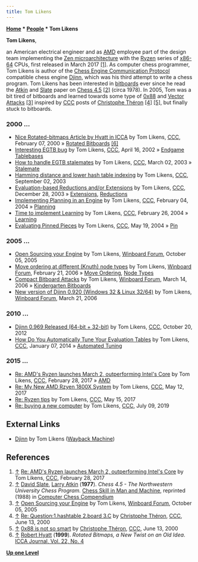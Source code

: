 ```yaml
---
title: Tom Likens
---
```

**[Home](Home "Home") \* [People](People "People") \* Tom Likens**


**Tom Likens**,  

an American electrical engineer and as [AMD](AMD "AMD") employee part of the design team implementing the [Zen microarchitecture](https://en.wikipedia.org/wiki/Zen_(microarchitecture)) with the [Ryzen](https://en.wikipedia.org/wiki/Ryzen) series of [x86-64](X86-64 "X86-64") CPUs, first released in March 2017 <a id="cite-note-1" href="#cite-ref-1">[1]</a>. 
As computer chess programmer, Tom Likens is author of the [Chess Engine Communication Protocol](Chess_Engine_Communication_Protocol "Chess Engine Communication Protocol") compatible chess engine [Djinn](Djinn "Djinn"), which was his third attempt to write a chess program. 
Tom Likens has been interested in [bitboards](Bitboards "Bitboards") ever since he read the [Atkin](Larry_Atkin "Larry Atkin") and [Slate](David_Slate "David Slate") paper on [Chess 4.5](Chess_(Program)#Chess_4.0_-_4.9 "Chess (Program)") <a id="cite-note-2" href="#cite-ref-2">[2]</a> (circa 1978). 
In 2005, Tom was a bit tired of bitboards and learned towards some type of [0x88](0x88 "0x88") and [Vector Attacks](Vector_Attacks "Vector Attacks") <a id="cite-note-3" href="#cite-ref-3">[3]</a> inspired by [CCC](CCC "CCC") posts of [Christophe Théron](Christophe_Th%C3%A9ron "Christophe Théron") <a id="cite-note-4" href="#cite-ref-4">[4]</a> <a id="cite-note-5" href="#cite-ref-5">[5]</a>, but finally stuck to bitboards.



### 2000 ...


* [Nice Rotated-bitmaps Article by Hyatt in ICCA](https://www.stmintz.com/ccc/index.php?id=95468) by Tom Likens, [CCC](CCC "CCC"), February 07, 2000 » [Rotated Bitboards](Rotated_Bitboards "Rotated Bitboards") <a id="cite-note-6" href="#cite-ref-6">[6]</a>
* [Interesting EGTB bug](https://www.stmintz.com/ccc/index.php?id=224008) by Tom Likens, [CCC](CCC "CCC"), April 16, 2002 » [Endgame Tablebases](Endgame_Tablebases "Endgame Tablebases")
* [How to handle EGTB stalemates](https://www.stmintz.com/ccc/index.php?id=287563) by Tom Likens, [CCC](CCC "CCC"), March 02, 2003 » [Stalemate](Stalemate "Stalemate")
* [Hamming distance and lower hash table indexing](https://www.stmintz.com/ccc/index.php?id=313807) by Tom Likens, [CCC](CCC "CCC"), September 02, 2003
* [Evaluation-based Reductions and/or Extensions](https://www.stmintz.com/ccc/index.php?id=338851) by Tom Likens, [CCC](CCC "CCC"), December 28, 2003 » [Extensions](Extensions "Extensions"), [Reductions](Reductions "Reductions")
* [Implementing Planning in an Engine](https://www.stmintz.com/ccc/index.php?id=347144) by Tom Likens, [CCC](CCC "CCC"), February 04, 2004 » [Planning](Planning "Planning")
* [Time to implement Learning](https://www.stmintz.com/ccc/index.php?id=351488) by Tom Likens, [CCC](CCC "CCC"), February 26, 2004 » [Learning](Learning "Learning")
* [Evaluating Pinned Pieces](https://www.stmintz.com/ccc/index.php?id=366095) by Tom Likens, [CCC](CCC "CCC"), May 19, 2004 » [Pin](Pin "Pin")


### 2005 ...


* [Open Sourcing your Engine](http://www.open-aurec.com/wbforum/viewtopic.php?t=3624) by Tom Likens, [Winboard Forum](Computer_Chess_Forums "Computer Chess Forums"), October 05, 2005
* [Move ordering at different (Knuth) node types](http://www.open-aurec.com/wbforum/viewtopic.php?t=4384) by Tom Likens, [Winboard Forum](Computer_Chess_Forums "Computer Chess Forums"), February 21, 2006 » [Move Ordering](Move_Ordering "Move Ordering"), [Node Types](Node_Types "Node Types")
* [Compact Bitboard Attacks](http://www.open-aurec.com/wbforum/viewtopic.php?t=4523) by Tom Likens, [Winboard Forum](Computer_Chess_Forums "Computer Chess Forums"), March 14, 2006 » [Kindergarten Bitboards](Kindergarten_Bitboards "Kindergarten Bitboards")
* [New version of Djinn 0.920 (Windows 32 & Linux 32/64)](http://www.open-aurec.com/wbforum/viewtopic.php?t=4566) by Tom Likens, [Winboard Forum](Computer_Chess_Forums "Computer Chess Forums"), March 21, 2006


### 2010 ...


* [Djinn 0.969 Released (64-bit + 32-bit)](http://www.talkchess.com/forum/viewtopic.php?t=45662) by Tom Likens, [CCC](CCC "CCC"), October 20, 2012
* [How Do You Automatically Tune Your Evaluation Tables](http://www.talkchess.com/forum/viewtopic.php?t=50823) by Tom Likens, [CCC](CCC "CCC"), January 07, 2014 » [Automated Tuning](Automated_Tuning "Automated Tuning")


### 2015 ...


* [Re: AMD's Ryzen launches March 2, outperforming Intel's Core](http://www.talkchess.com/forum/viewtopic.php?t=63246&start=20) by Tom Likens, [CCC](CCC "CCC"), February 28, 2017 » [AMD](AMD "AMD")
* [Re: My New AMD Rzyen 1800X System](http://www.talkchess.com/forum3/viewtopic.php?f=2&t=63951&start=20) by Tom Likens, [CCC](CCC "CCC"), May 12, 2017
* [Re: Ryzen tips](http://www.talkchess.com/forum3/viewtopic.php?f=2&t=63564&start=84) by Tom Likens, [CCC](CCC "CCC"), May 15, 2017
* [Re: buying a new computer](http://www.talkchess.com/forum3/viewtopic.php?f=2&t=71208&start=36) by Tom Likens, [CCC](CCC "CCC"), July 09, 2019


## External Links


* [Djinn](https://web.archive.org/web/20180112023028/http://webpages.charter.net/tlikens/index.html) by Tom Likens ([Wayback Machine](https://en.wikipedia.org/wiki/Wayback_Machine))


## References


1. <a id="cite-ref-1" href="#cite-note-1">↑</a> [Re: AMD's Ryzen launches March 2, outperforming Intel's Core](http://www.talkchess.com/forum/viewtopic.php?t=63246&start=20) by Tom Likens, [CCC](CCC "CCC"), February 28, 2017
2. <a id="cite-ref-2" href="#cite-note-2">↑</a> [David Slate](David_Slate "David Slate"), [Larry Atkin](Larry_Atkin "Larry Atkin") (**1977**). *Chess 4.5 - The Northwestern University Chess Program.* [Chess Skill in Man and Machine](Chess_Skill_in_Man_and_Machine "Chess Skill in Man and Machine"), reprinted (1988) in [Computer Chess Compendium](Computer_Chess_Compendium "Computer Chess Compendium")
3. <a id="cite-ref-3" href="#cite-note-3">↑</a> [Open Sourcing your Engine](http://www.open-aurec.com/wbforum/viewtopic.php?t=3624) by Tom Likens, [Winboard Forum](Computer_Chess_Forums "Computer Chess Forums"), October 05, 2005
4. <a id="cite-ref-4" href="#cite-note-4">↑</a> [Re: Question:1.hashtable 2.board 3.C](https://www.stmintz.com/ccc/index.php?id=114377) by [Christophe Théron](Christophe_Th%C3%A9ron "Christophe Théron"), [CCC](Computer_Chess_Forums "Computer Chess Forums"), June 13, 2000
5. <a id="cite-ref-5" href="#cite-note-5">↑</a> [0x88 is not so smart](https://www.stmintz.com/ccc/index.php?id=114438) by [Christophe Théron](Christophe_Th%C3%A9ron "Christophe Théron"), [CCC](Computer_Chess_Forums "Computer Chess Forums"), June 13, 2000
6. <a id="cite-ref-6" href="#cite-note-6">↑</a> [Robert Hyatt](Robert_Hyatt "Robert Hyatt") (**1999**). *Rotated Bitmaps, a New Twist on an Old Idea*. [ICCA Journal, Vol. 22, No. 4](ICGA_Journal#22_4 "ICGA Journal")

**[Up one Level](People "People")**







 
